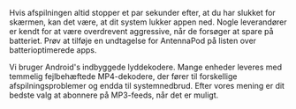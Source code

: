 Hvis afspilningen altid stopper et par sekunder efter, at du har slukket for
skærmen, kan det være, at dit system lukker appen ned. Nogle leverandører er
kendt for at være overdrevent aggressive, når de forsøger at spare på batteriet.
Prøv at tilføje en undtagelse for AntennaPod på listen over batterioptimerede
apps.

Vi bruger Android's indbyggede lyddekodere. Mange enheder leveres med temmelig
fejlbehæftede MP4-dekodere, der fører til forskellige afspilningsproblemer og
endda til systemnedbrud. Efter vores mening er dit bedste valg at abonnere på
MP3-feeds, når det er muligt.
